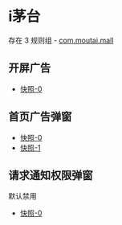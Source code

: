 # i茅台

存在 3 规则组 - [com.moutai.mall](/src/apps/com.moutai.mall.ts)

## 开屏广告

- [快照-0](https://i.gkd.li/import/12745150)

## 首页广告弹窗

- [快照-0](https://i.gkd.li/import/12745130)
- [快照-1](https://i.gkd.li/import/12745153)

## 请求通知权限弹窗

默认禁用

- [快照-0](https://i.gkd.li/import/12745142)
